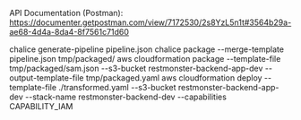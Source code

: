 API Documentation (Postman):
https://documenter.getpostman.com/view/7172530/2s8YzL5n1t#3564b29a-ae68-4d4a-8da4-8f7561c71d60



chalice generate-pipeline pipeline.json
chalice package --merge-template pipeline.json tmp/packaged/
aws cloudformation package --template-file tmp/packaged/sam.json --s3-bucket restmonster-backend-app-dev --output-template-file tmp/packaged.yaml
aws cloudformation deploy --template-file ./transformed.yaml --s3-bucket restmonster-backend-app-dev --stack-name restmonster-backend-dev --capabilities CAPABILITY_IAM